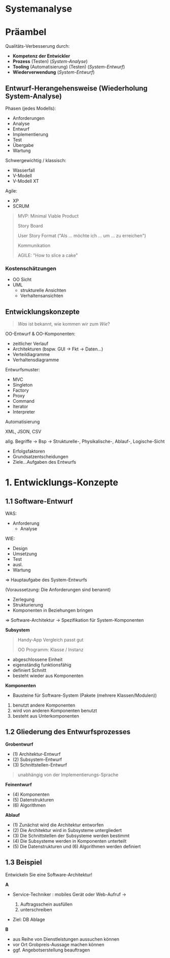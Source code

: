 Systemanalyse
=============

<!-- START doctoc generated TOC please keep comment here to allow auto update -->
<!-- DON'T EDIT THIS SECTION, INSTEAD RE-RUN doctoc TO UPDATE -->

<!-- END doctoc generated TOC please keep comment here to allow auto update -->

<!--newpage-->

# Präambel 

Qualitäts-Verbesserung durch: 
- **Kompetenz der Entwickler**
- **Prozess** (Testen) (*System-Analyse*)
- **Tooling** (Automatisierung) (Testen) (*System-Entwurf*)
- **Wiederverwendung** (*System-Entwurf*)

## Entwurf-Herangehensweise (Wiederholung System-Analyse)

Phasen (jedes Modells):
- Anforderungen
- Analyse
- Entwurf
- Implementierung
- Test
- Übergabe
- Wartung

Schwergewichtig / klassisch:
- Wasserfall
- V-Modell
- V-Modell XT

Agile:
- XP
- SCRUM

> MVP: Minimal Viable Product
>
> Story Board
>
> User Story Format ("Als ... möchte ich ... um ... zu erreichen")
>
> Kommunikation
>
> AGILE: "How to slice a cake"

### Kostenschätzungen

- OO Sicht
- UML
  - strukturelle Ansichten
  - Verhaltensansichten


## Entwicklungskonzepte

> *Was* ist bekannt, wie kommen wir zum *Wie*?

OO-Entwurf & OO-Komponenten:
- zeitlicher Verlauf
- Architekturen (bspw. GUI $\rightarrow$ Fkt $\rightarrow$ Daten...)
- Verteildiagramme
- Verhaltensdiagramme

Entwurfsmuster:
- MVC
- Singleton
- Factory
- Proxy
- Command
- Iterator
- Interpreter

Automatisierung

XML, JSON, CSV

allg. Begriffe $\rightarrow$ Bsp $\rightarrow$ Strukturelle-, Physikalische-, Ablauf-, Logische-Sicht

- Erfolgsfaktoren
- Grundsatzentscheidungen
- Ziele...Aufgaben des Entwurfs

# 1. Entwicklungs-Konzepte
## 1.1 Software-Entwurf

WAS:
- Anforderung
  - Analyse

WIE:
- Design
- Umsetzung
- Test
- ausl.
- Wartung

$\Rightarrow$ Hauptaufgabe des System-Entwurfs

(Voraussetzung: Die Anforderungen sind benannt)

- Zerlegung
- Strukturierung
- Komponenten in Beziehungen bringen

$\Rightarrow$ Software-Architektur
$\rightarrow$ Spezifikation für System-Komponenten

**Subsystem**

> Handy-App Vergleich passt gut
>
> OO Programm: Klasse / Instanz

- abgeschlossene Einheit
- eigenständig funktionsfähig
- definiert Schnitt
- besteht wieder aus Komponenten

**Komponenten**

- Bausteine für Software-System (Pakete (mehrere Klassen/Modulen))

1. benutzt andere Komponenten
2. wird von anderen Komponenten benutzt
3. besteht aus Unterkomponenten

## 1.2 Gliederung des Entwurfsprozesses

**Grobentwurf**
- (1) Architektur-Entwurf
- (2) Subsystem-Entwurf
- (3) Schnittstellen-Entwurf

> unabhängig von der Implementierungs-Sprache

**Feinentwurf**
- (4) Komponenten
- (5) Datenstrukturen
- (6) Algorithmen

**Ablauf**
- (1) Zunächst wird die Architektur entworfen
- (2) Die Architektur wird in Subsysteme untergliedert
- (3) Die Schnittstellen der Subsysteme werden bestimmt
- (4) Die Subsysteme werden in Komponenten unterteilt
- (5) Die Datenstrukturen und (6) Algorithmen werden definiert

## 1.3 Beispiel

Entwickeln Sie eine Software-Architektur!

**A**
- Service-Techniker : mobiles Gerät oder Web-Aufruf $\rightarrow$ 
  1. Auftragsschein ausfüllen 
  2. unterschreiben

- Ziel: DB Ablage

**B**
- aus Reihe von Dienstleistungen aussuchen können
- vor Ort Grobpreis-Aussage machen können
- ggf. Angebotserstellung beauftragen